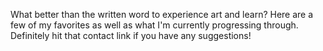 What better than the written word to experience art and learn? Here are a few of my favorites as well as what I'm currently progressing through. Definitely hit that contact link if you have any suggestions!